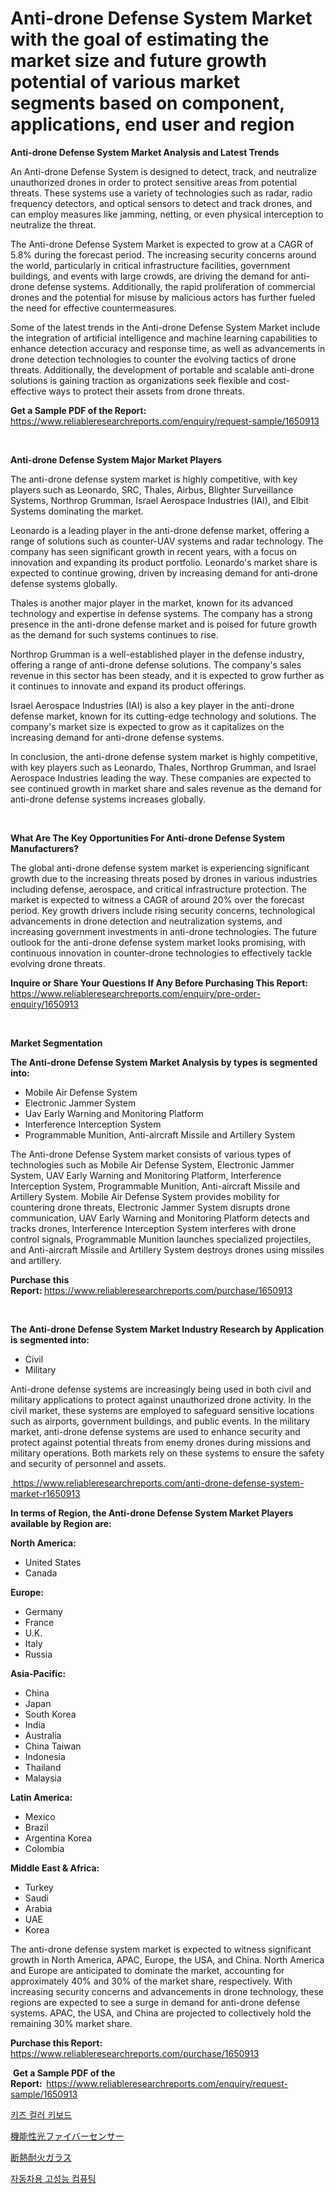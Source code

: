 <p><h1>Anti-drone Defense System Market with the goal of estimating the market size and future growth potential of various market segments based on component, applications, end user and region</h1></p><p><strong>Anti-drone Defense System Market Analysis and Latest Trends</strong></p>
<p><p>An Anti-drone Defense System is designed to detect, track, and neutralize unauthorized drones in order to protect sensitive areas from potential threats. These systems use a variety of technologies such as radar, radio frequency detectors, and optical sensors to detect and track drones, and can employ measures like jamming, netting, or even physical interception to neutralize the threat.</p><p>The Anti-drone Defense System Market is expected to grow at a CAGR of 5.8% during the forecast period. The increasing security concerns around the world, particularly in critical infrastructure facilities, government buildings, and events with large crowds, are driving the demand for anti-drone defense systems. Additionally, the rapid proliferation of commercial drones and the potential for misuse by malicious actors has further fueled the need for effective countermeasures.</p><p>Some of the latest trends in the Anti-drone Defense System Market include the integration of artificial intelligence and machine learning capabilities to enhance detection accuracy and response time, as well as advancements in drone detection technologies to counter the evolving tactics of drone threats. Additionally, the development of portable and scalable anti-drone solutions is gaining traction as organizations seek flexible and cost-effective ways to protect their assets from drone threats.</p></p>
<p><strong>Get a Sample PDF of the Report:&nbsp;</strong> <a href="https://www.reliableresearchreports.com/enquiry/request-sample/1650913">https://www.reliableresearchreports.com/enquiry/request-sample/1650913</a></p>
<p>&nbsp;</p>
<p><strong>Anti-drone Defense System Major Market Players</strong></p>
<p><p>The anti-drone defense system market is highly competitive, with key players such as Leonardo, SRC, Thales, Airbus, Blighter Surveillance Systems, Northrop Grumman, Israel Aerospace Industries (IAI), and Elbit Systems dominating the market.</p><p>Leonardo is a leading player in the anti-drone defense market, offering a range of solutions such as counter-UAV systems and radar technology. The company has seen significant growth in recent years, with a focus on innovation and expanding its product portfolio. Leonardo's market share is expected to continue growing, driven by increasing demand for anti-drone defense systems globally.</p><p>Thales is another major player in the market, known for its advanced technology and expertise in defense systems. The company has a strong presence in the anti-drone defense market and is poised for future growth as the demand for such systems continues to rise.</p><p>Northrop Grumman is a well-established player in the defense industry, offering a range of anti-drone defense solutions. The company's sales revenue in this sector has been steady, and it is expected to grow further as it continues to innovate and expand its product offerings.</p><p>Israel Aerospace Industries (IAI) is also a key player in the anti-drone defense market, known for its cutting-edge technology and solutions. The company's market size is expected to grow as it capitalizes on the increasing demand for anti-drone defense systems.</p><p>In conclusion, the anti-drone defense system market is highly competitive, with key players such as Leonardo, Thales, Northrop Grumman, and Israel Aerospace Industries leading the way. These companies are expected to see continued growth in market share and sales revenue as the demand for anti-drone defense systems increases globally.</p></p>
<p>&nbsp;</p>
<p><strong>What Are The Key Opportunities For Anti-drone Defense System Manufacturers?</strong></p>
<p><p>The global anti-drone defense system market is experiencing significant growth due to the increasing threats posed by drones in various industries including defense, aerospace, and critical infrastructure protection. The market is expected to witness a CAGR of around 20% over the forecast period. Key growth drivers include rising security concerns, technological advancements in drone detection and neutralization systems, and increasing government investments in anti-drone technologies. The future outlook for the anti-drone defense system market looks promising, with continuous innovation in counter-drone technologies to effectively tackle evolving drone threats.</p></p>
<p><strong>Inquire or Share Your Questions If Any Before Purchasing This Report:</strong> <a href="https://www.reliableresearchreports.com/enquiry/pre-order-enquiry/1650913">https://www.reliableresearchreports.com/enquiry/pre-order-enquiry/1650913</a></p>
<p>&nbsp;</p>
<p><strong>Market Segmentation</strong></p>
<p><strong>The Anti-drone Defense System Market Analysis by types is segmented into:</strong></p>
<p><ul><li>Mobile Air Defense System</li><li>Electronic Jammer System</li><li>Uav Early Warning and Monitoring Platform</li><li>Interference Interception System</li><li>Programmable Munition, Anti-aircraft Missile and Artillery System</li></ul></p>
<p><p>The Anti-drone Defense System market consists of various types of technologies such as Mobile Air Defense System, Electronic Jammer System, UAV Early Warning and Monitoring Platform, Interference Interception System, Programmable Munition, Anti-aircraft Missile and Artillery System. Mobile Air Defense System provides mobility for countering drone threats, Electronic Jammer System disrupts drone communication, UAV Early Warning and Monitoring Platform detects and tracks drones, Interference Interception System interferes with drone control signals, Programmable Munition launches specialized projectiles, and Anti-aircraft Missile and Artillery System destroys drones using missiles and artillery.</p></p>
<p><strong>Purchase this Report:&nbsp;</strong><a href="https://www.reliableresearchreports.com/purchase/1650913">https://www.reliableresearchreports.com/purchase/1650913</a></p>
<p>&nbsp;</p>
<p><strong>The Anti-drone Defense System Market Industry Research by Application is segmented into:</strong></p>
<p><ul><li>Civil</li><li>Military</li></ul></p>
<p><p>Anti-drone defense systems are increasingly being used in both civil and military applications to protect against unauthorized drone activity. In the civil market, these systems are employed to safeguard sensitive locations such as airports, government buildings, and public events. In the military market, anti-drone defense systems are used to enhance security and protect against potential threats from enemy drones during missions and military operations. Both markets rely on these systems to ensure the safety and security of personnel and assets.</p></p>
<p><a href="https://www.reliableresearchreports.com/anti-drone-defense-system-market-r1650913">&nbsp;https://www.reliableresearchreports.com/anti-drone-defense-system-market-r1650913</a></p>
<p><strong>In terms of Region, the Anti-drone Defense System Market Players available by Region are:</strong></p>
<p>
    <p> <strong> North America: </strong>
        <ul>
            <li>United States</li>
            <li>Canada</li>
        </ul>
        </p> 
    <p> <strong> Europe: </strong>
        <ul>
            <li>Germany</li>
            <li>France</li>
            <li>U.K.</li>
            <li>Italy</li>
            <li>Russia</li>
        </ul>
        </p> 
    <p> <strong> Asia-Pacific: </strong>
        <ul>
            <li>China</li>
            <li>Japan</li>
            <li>South Korea</li>
            <li>India</li>
            <li>Australia</li>
            <li>China Taiwan</li>
            <li>Indonesia</li>
            <li>Thailand</li>
            <li>Malaysia</li>
        </ul>
        </p> 
    <p> <strong> Latin America: </strong>
        <ul>
            <li>Mexico</li>
            <li>Brazil</li>
            <li>Argentina Korea</li>
            <li>Colombia</li>
        </ul>
        </p> 
    <p> <strong> Middle East & Africa: </strong>
        <ul>
            <li>Turkey</li>
            <li>Saudi</li>
            <li>Arabia</li>
            <li>UAE</li>
            <li>Korea</li>
        </ul>
    </p>
    </p>
<p><p>The anti-drone defense system market is expected to witness significant growth in North America, APAC, Europe, the USA, and China. North America and Europe are anticipated to dominate the market, accounting for approximately 40% and 30% of the market share, respectively. With increasing security concerns and advancements in drone technology, these regions are expected to see a surge in demand for anti-drone defense systems. APAC, the USA, and China are projected to collectively hold the remaining 30% market share.</p></p>
<p><strong>Purchase this Report: </strong><a href="https://www.reliableresearchreports.com/purchase/1650913">https://www.reliableresearchreports.com/purchase/1650913</a></p>
<p>&nbsp;<strong>Get a Sample PDF of the Report:&nbsp;&nbsp;</strong><a href="https://www.reliableresearchreports.com/enquiry/request-sample/1650913">https://www.reliableresearchreports.com/enquiry/request-sample/1650913</a></p>
<p><strong></strong></p>
<p><p><a href="https://github.com/vsap75a286l/Market-Research-Report-List-2/blob/main/861678586209.md">키즈 컬러 키보드</a></p><p><a href="https://github.com/laurenreichert/Market-Research-Report-List-1/blob/main/416992994583.md">機能性光ファイバーセンサー</a></p><p><a href="https://github.com/RodHoppe07/Market-Research-Report-List-1/blob/main/637958094584.md">断熱耐火ガラス</a></p><p><a href="https://github.com/Maeennan456456/Market-Research-Report-List-1/blob/main/515848686210.md">자동차용 고성능 컴퓨팅</a></p></p>